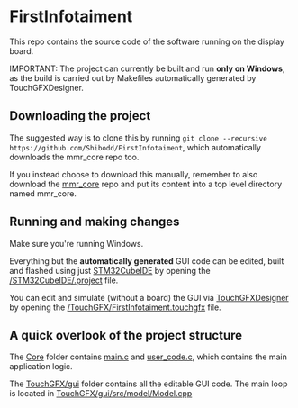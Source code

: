 # FirstInfotaiment

This repo contains the source code of the software running on the display board.

IMPORTANT: The project can currently be built and run **only on Windows**, as the build is carried out by Makefiles automatically generated by TouchGFXDesigner.

## Downloading the project
The suggested way is to clone this by running `git clone --recursive https://github.com/Shibodd/FirstInfotaiment`, which automatically downloads the mmr_core repo too.  

If you instead choose to download this manually, remember to also download the [mmr_core](https://github.com/mmr-driverless/mmr_core) repo and put its content into a top level directory named mmr_core.

## Running and making changes
Make sure you're running Windows.

Everything but the **automatically generated** GUI code can be edited, built and flashed using just [STM32CubeIDE](https://www.st.com/en/development-tools/stm32cubeide.html) by opening the 
[/STM32CubeIDE/.project](https://github.com/Shibodd/FirstInfotaiment/blob/master/STM32CubeIDE/.project) file.

You can edit and simulate (without a board) the GUI via [TouchGFXDesigner](https://www.st.com/en/development-tools/touchgfxdesigner.html)
by opening the [/TouchGFX/FirstInfotaiment.touchgfx](https://github.com/Shibodd/FirstInfotaiment/blob/master/TouchGFX/FirstInfotaiment.touchgfx) file.

## A quick overlook of the project structure
The [Core](https://github.com/Shibodd/FirstInfotaiment/tree/master/Core) folder contains [main.c](https://github.com/Shibodd/FirstInfotaiment/blob/master/Core/Src/main.c)
and [user_code.c](https://github.com/Shibodd/FirstInfotaiment/blob/master/Core/Src/user_code.c),
which contains the main application logic.

The [TouchGFX/gui](https://github.com/Shibodd/FirstInfotaiment/tree/master/TouchGFX/gui) folder contains all the editable GUI code. The main loop is located in [TouchGFX/gui/src/model/Model.cpp](https://github.com/Shibodd/FirstInfotaiment/blob/master/TouchGFX/gui/src/model/Model.cpp)
